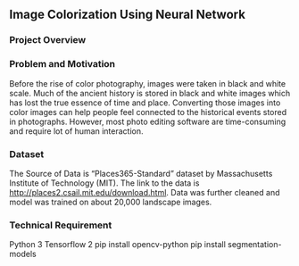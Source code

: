 ## Image Colorization Using Neural Network

### Project Overview

### Problem and Motivation
Before the rise of color photography, images were taken in black and white scale. Much of the ancient history is stored in black and white images which has lost the true essence of time and place. Converting those images into color images can help people feel connected to the historical events stored in photographs. However, most photo editing software are time-consuming and require lot of human interaction.


### Dataset
The Source of Data is “Places365-Standard” dataset by Massachusetts Institute of Technology (MIT). The link to the data is http://places2.csail.mit.edu/download.html. Data was further cleaned and model was trained on about 20,000 landscape images.

### Technical Requirement
Python 3
Tensorflow 2
pip install opencv-python
pip install segmentation-models







